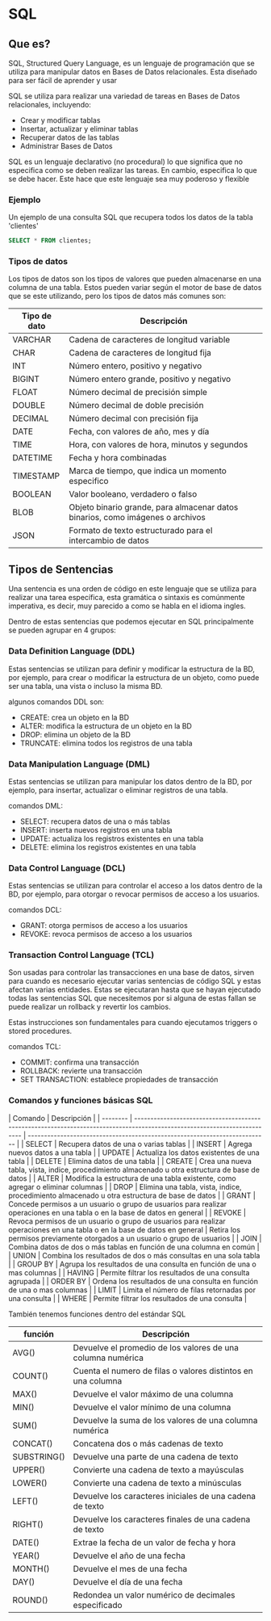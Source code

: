 # SQL

## Que es?

SQL, Structured Query Language, es un lenguaje de programación que se utiliza para manipular datos en Bases de Datos relacionales. Esta diseñado para ser fácil de aprender y usar

SQL se utiliza para realizar una variedad de tareas en Bases de Datos relacionales, incluyendo:

- Crear y modificar tablas
- Insertar, actualizar y eliminar tablas
- Recuperar datos de las tablas
- Administrar Bases de Datos

SQL es un lenguaje declarativo (no procedural) lo que significa que no especifica como se deben realizar las tareas. En cambio, especifica lo que se debe hacer. Este hace que este lenguaje sea muy poderoso y flexible

### Ejemplo

Un ejemplo de una consulta SQL que recupera todos los datos de la tabla 'clientes'

```SQL
SELECT * FROM clientes;
```

### Tipos de datos

Los tipos de datos son los tipos de valores que pueden almacenarse en una columna de una tabla. Estos pueden variar según el motor de base de datos que se este utilizando, pero los tipos de datos más comunes son:

| Tipo de dato | Descripción                                                                    |
| ------------ | ------------------------------------------------------------------------------ |
| VARCHAR      | Cadena de caracteres de longitud variable                                      |
| CHAR         | Cadena de caracteres de longitud fija                                          |
| INT          | Número entero, positivo y negativo                                             |
| BIGINT       | Número entero grande, positivo y negativo                                      |
| FLOAT        | Número decimal de precisión simple                                             |
| DOUBLE       | Número decimal de doble precisión                                              |
| DECIMAL      | Número decimal con precisión fija                                              |
| DATE         | Fecha, con valores de año, mes y día                                           |
| TIME         | Hora, con valores de hora, minutos y segundos                                  |
| DATETIME     | Fecha y hora combinadas                                                        |
| TIMESTAMP    | Marca de tiempo, que indica un momento especifico                              |
| BOOLEAN      | Valor booleano, verdadero o falso                                              |
| BLOB         | Objeto binario grande, para almacenar datos binarios, como imágenes o archivos |
| JSON         | Formato de texto estructurado para el intercambio de datos                     |

## Tipos de Sentencias

Una sentencia es una orden de código en este lenguaje que se utiliza para realizar una tarea específica, esta gramática o sintaxis es comúnmente imperativa, es decir, muy parecido a como se habla en el idioma ingles.

Dentro de estas sentencias que podemos ejecutar en SQL principalmente se pueden agrupar en 4 grupos:

### Data Definition Language (DDL)

Estas sentencias se utilizan para definir y modificar la estructura de la BD, por ejemplo, para crear o modificar la estructura de un objeto, como puede ser una tabla, una vista o incluso la misma BD.

algunos comandos DDL son:

- CREATE: crea un objeto en la BD
- ALTER: modifica la estructura de un objeto en la BD
- DROP: elimina un objeto de la BD
- TRUNCATE: elimina todos los registros de una tabla

### Data Manipulation Language (DML)

Estas sentencias se utilizan para manipular los datos dentro de la BD, por ejemplo, para insertar, actualizar o eliminar registros de una tabla.

comandos DML:

- SELECT: recupera datos de una o más tablas
- INSERT: inserta nuevos registros en una tabla
- UPDATE: actualiza los registros existentes en una tabla
- DELETE: elimina los registros existentes en una tabla

### Data Control Language (DCL)

Estas sentencias se utilizan para controlar el acceso a los datos dentro de la BD, por ejemplo, para otorgar o revocar permisos de acceso a los usuarios.

comandos DCL:

- GRANT: otorga permisos de acceso a los usuarios
- REVOKE: revoca permisos de acceso a los usuarios

### Transaction Control Language (TCL)

Son usadas para controlar las transacciones en una base de datos, sirven para cuando es necesario ejecutar varias sentencias de código SQL y estas afectan varias entidades. Estas se ejecutaran hasta que se hayan ejecutado todas las sentencias SQL que necesitemos por si alguna de estas fallan se puede realizar un rollback y revertir los cambios.

Estas instrucciones son fundamentales para cuando ejecutamos triggers o stored procedures.

comandos TCL:

- COMMIT: confirma una transacción
- ROLLBACK: revierte una transacción
- SET TRANSACTION: establece propiedades de transacción

### Comandos y funciones básicas SQL

| Comando  | Descripción                                                                                                               |
| -------- | ------------------------------------------------------------------------------------------------------------------------- | -------------------------------------------------------------------------- |
| SELECT   | Recupera datos de una o varias tablas                                                                                     |
| INSERT   | Agrega nuevos datos a una tabla                                                                                           |
| UPDATE   | Actualiza los datos existentes de una tabla                                                                               |
| DELETE   | Elimina datos de una tabla                                                                                                |
| CREATE   | Crea una nueva tabla, vista, indice, procedimiento almacenado u otra estructura de base de datos                          |
| ALTER    | Modifica la estructura de una tabla existente, como agregar o eliminar columnas                                           |
| DROP     | Elimina una tabla, vista, indice, procedimiento almacenado u otra estructura de base de datos                             |
| GRANT    | Concede permisos a un usuario o grupo de usuarios para realizar operaciones en una tabla o en la base de datos en general |
| REVOKE   | Revoca permisos de un usuario o grupo de usuarios para realizar operaciones en una tabla o en la base de datos en general | Retira los permisos previamente otorgados a un usuario o grupo de usuarios |
| JOIN     | Combina datos de dos o más tablas en función de una columna en común                                                      |
| UNION    | Combina los resultados de dos o más consultas en una sola tabla                                                           |
| GROUP BY | Agrupa los resultados de una consulta en función de una o mas columnas                                                    |
| HAVING   | Permite filtrar los resultados de una consulta agrupada                                                                   |
| ORDER BY | Ordena los resultados de una consulta en función de una o mas columnas                                                    |
| LIMIT    | Limita el número de filas retornadas por una consulta                                                                     |
| WHERE    | Permite filtrar los resultados de una consulta                                                                            |

También tenemos funciones dentro del estándar SQL

| función     | Descripción                                                  |
| ----------- | ------------------------------------------------------------ |
| AVG()       | Devuelve el promedio de los valores de una columna numérica  |
| COUNT()     | Cuenta el numero de filas o valores distintos en una columna |
| MAX()       | Devuelve el valor máximo de una columna                      |
| MIN()       | Devuelve el valor mínimo de una columna                      |
| SUM()       | Devuelve la suma de los valores de una columna numérica      |
| CONCAT()    | Concatena dos o más cadenas de texto                         |
| SUBSTRING() | Devuelve una parte de una cadena de texto                    |
| UPPER()     | Convierte una cadena de texto a mayúsculas                   |
| LOWER()     | Convierte una cadena de texto a minúsculas                   |
| LEFT()      | Devuelve los caracteres iniciales de una cadena de texto     |
| RIGHT()     | Devuelve los caracteres finales de una cadena de texto       |
| DATE()      | Extrae la fecha de un valor de fecha y hora                  |
| YEAR()      | Devuelve el año de una fecha                                 |
| MONTH()     | Devuelve el mes de una fecha                                 |
| DAY()       | Devuelve el día de una fecha                                 |
| ROUND()     | Redondea un valor numérico de decimales especificado         |
